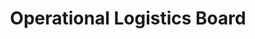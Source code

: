 ---
layout: article
title: Operational Logistics Board
description: 
  - This board shows the Stocks of various big companys as well as the OHLC values
lang: en
weight: 500
isDraft: true
ref: Operational_Logistics_Board
category:
image: Operational_Logistics_Board_en.png
image_thumbnail: 
download: Operational_Logistics_Board_en.pbmx
overview_description:
overview_benefits:
overview_data_sources:
---